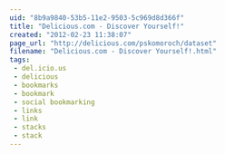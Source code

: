 ```yaml
---
uid: "8b9a9840-53b5-11e2-9503-5c969d8d366f"
title: "Delicious.com - Discover Yourself!"
created: "2012-02-23 11:38:07"
page_url: "http://delicious.com/pskomoroch/dataset"
filename: "Delicious.com - Discover Yourself!.html"
tags: 
 - del.icio.us
 - delicious
 - bookmarks
 - bookmark
 - social bookmarking
 - links
 - link
 - stacks
 - stack
---
```

